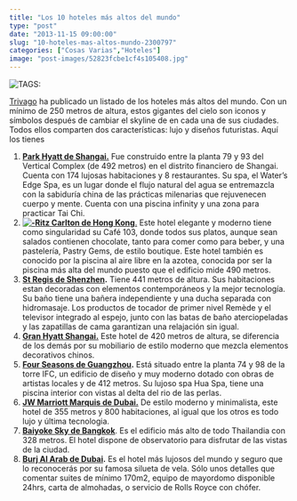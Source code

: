 ```yaml
---
title: "Los 10 hoteles más altos del mundo"
type: "post"
date: "2013-11-15 09:00:00"
slug: "10-hoteles-mas-altos-mundo-2300797"
categories: ["Cosas Varias","Hoteles"]
image: "post-images/52823fcbe1cf4s105408.jpg"
---
```


 ![ TAGS:](post-images/52823fcbe1cf4s105408.jpg "exterior del hotel Jumeirah Emitares Tower")

 [Trivago](http://www.trivago.es) ha publicado un listado de los hoteles más altos del mundo. Con un mínimo de 250 metros de altura, estos gigantes del cielo son iconos y símbolos después de cambiar el skyline de en cada una de sus ciudades. Todos ellos comparten dos características: lujo y diseños futuristas. Aquí los tienes

1. [**Park Hyatt de Shangai.**](http://shanghai.park.hyatt.com/en/hotel/home.html) Fue construido entre la planta 79 y 93 del Vertical Complex (de 492 metros) en el distrito financiero de Shangai. Cuenta con 174 lujosas habitaciones y 8 restaurantes. Su spa, el Water’s Edge Spa, es un lugar donde el flujo natural del agua se entremazcla con la sabiduría china de las prácticas milenarias que rejuvenecen cuerpo y mente. Cuenta con una piscina infinity y una zona para practicar Tai Chi.
2. [ **![ - ](post-images/52823f28805a8s209462.jpg "habitación hotel Ritz Carlton Hong Kong")Ritz Carlton de Hong Kong**.](http://www.ritzcarlton.com/en/Properties/HongKong/Default.htm) Este hotel elegante y moderno tiene como singularidad su Café 103, donde todos sus platos, aunque sean salados contienen chocolate, tanto para comer como para beber, y una pastelería, Pastry Gems, de estilo boutique. Este hotel también es conocido por la piscina al aire libre en la azotea, conocida por ser la piscina más alta del mundo puesto que el edificio mide 490 metros.
3. **[ St Regis de Shenzhen](http://www.stregisgrandtour.com/tour/the-st.-regis-shenzhen?language=es_ES).** Tiene 441 metros de altura. Sus habitaciones estan decoradas con elementos contemporáneos y la mejor tecnología. Su baño tiene una bañera independiente y una ducha separada con hidromasaje. Los productos de tocador de primer nivel Remède y el televisor integrado al espejo, junto con las batas de baño aterciopeladas y las zapatillas de cama garantizan una relajación sin igual.
4. [**Gran Hyatt Shangai.**](http://shanghai.grand.hyatt.com/en/hotel/home.html) Este hotel de 420 metros de altura, se diferencia de los demás por su mobiliario de estilo moderno que mezcla elementos decorativos chinos.
5. **[Four Seasons de Guangzhou](http://www.fourseasons.com/guangzhou/).** Está situado entre la planta 74 y 98 de la torre IFC, un edificio de diseño y muy moderno dotado con obras de artistas locales y de 412 metros. Su lujoso spa Hua Spa, tiene una piscina interior con vistas al delta del rio de las perlas.
6. [ **JW Marriott Marquis de Dubai.**](http://www.marriott.com/hotels/travel/dxbjw-jw-marriott-marquis-hotel-dubai/) De estilo moderno y minimalista, este hotel de 355 metros y 800 habitaciones, al igual que los otros es todo lujo y última tecnologia.
7. **[Baiyoke Sky de Bangkok](http://baiyokehotel.com/)**. Es el edificio más alto de todo Thailandia con 328 metros. El hotel dispone de observatorio para disfrutar de las vistas de la ciudad.
8. **[ Burj Al Arab de Dubai](https://www.jumeirah.com/en/hotels-resorts/dubai/burj-al-arab/).** Es el hotel más lujosos del mundo y seguro que lo reconocerás por su famosa silueta de vela. Sólo unos detalles que comentar suites de mínimo 170m2, equipo de mayordomo disponible 24hrs, carta de almohadas, o servicio de Rolls Royce con chófer.